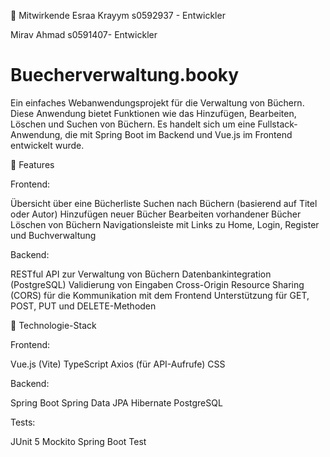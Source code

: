 👥 Mitwirkende
Esraa Krayym s0592937 - Entwickler

Mirav Ahmad s0591407- Entwickler

# Buecherverwaltung.booky
Ein einfaches Webanwendungsprojekt für die Verwaltung von Büchern. Diese Anwendung bietet Funktionen wie das Hinzufügen, Bearbeiten, Löschen und Suchen von Büchern. Es handelt sich um eine Fullstack-Anwendung, die mit Spring Boot im Backend und Vue.js im Frontend entwickelt wurde.

📜 Features

Frontend:

Übersicht über eine Bücherliste
Suchen nach Büchern (basierend auf Titel oder Autor)
Hinzufügen neuer Bücher
Bearbeiten vorhandener Bücher
Löschen von Büchern
Navigationsleiste mit Links zu Home, Login, Register und Buchverwaltung

Backend:

RESTful API zur Verwaltung von Büchern
Datenbankintegration (PostgreSQL)
Validierung von Eingaben
Cross-Origin Resource Sharing (CORS) für die Kommunikation mit dem Frontend
Unterstützung für GET, POST, PUT und DELETE-Methoden

🚀 Technologie-Stack

Frontend:

Vue.js (Vite)
TypeScript
Axios (für API-Aufrufe)
CSS

Backend:

Spring Boot
Spring Data JPA
Hibernate
PostgreSQL

Tests:

JUnit 5
Mockito
Spring Boot Test